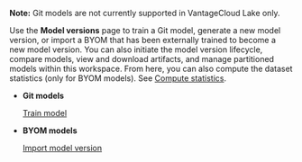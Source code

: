 **Note:** Git models are not currently supported in VantageCloud Lake only.

Use the **Model versions** page to train a Git model, generate a new model version, or import a BYOM that has been externally trained to become a new model version. You can also initiate the model version lifecycle, compare models, view and download artifacts, and manage partitioned models within this workspace. From here, you can also compute the dataset statistics (only for BYOM models). See [Compute statistics](fby1743624401813.md).

-   **Git models**

    [Train model](etl1725408512818.md)


-   **BYOM models**

    [Import model version](wnt1743340516346.md)


